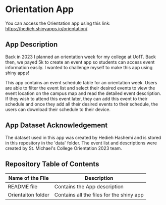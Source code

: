 # Orientation App

You can access the Orientation app using this link: https://hedieh.shinyapps.io/orientation/

## App Description

Back in 2023 I planned an orientation week for my college at UofT. Back then, we payed 5k to create an event app so students can access event information easily. I wanted to challenge myself to make this app using shiny apps!

This app contains an event schedule table for an orientation week. Users are able to filter the event list and select their desired events to view the event location on the campus map and read the detailed event description. If they wish to attend this event later, they can add this event to their schedule and once they add all their desired events to their schedule, the users can download their schedule to their device. 

 ## App Dataset Acknowledgement
 
The dataset used in this app was created by Hedieh Hashemi and is stored in this repository in the 'data' folder. The event list and descriptions were created by St. Michael's College Orientation 2023 team. 

## Repository Table of Contents
Name of the File | Description
----------|---------
README file | Contains the App description
Orientaiton folder | Contains all the files for the shiny app
